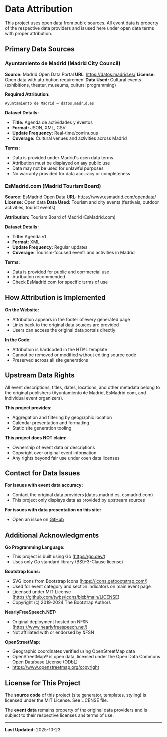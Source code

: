 # Data Attribution

This project uses open data from public sources. All event data is property of the respective data providers and is used here under open data terms with proper attribution.

## Primary Data Sources

### Ayuntamiento de Madrid (Madrid City Council)

**Source:** Madrid Open Data Portal
**URL:** https://datos.madrid.es/
**License:** Open data with attribution requirement
**Data Used:** Cultural events (exhibitions, theater, museums, cultural programming)

**Required Attribution:**
```
Ayuntamiento de Madrid – datos.madrid.es
```

**Dataset Details:**
- **Title:** Agenda de actividades y eventos
- **Format:** JSON, XML, CSV
- **Update Frequency:** Real-time/continuous
- **Coverage:** Cultural venues and activities across Madrid

**Terms:**
- Data is provided under Madrid's open data terms
- Attribution must be displayed on any public use
- Data may not be used for unlawful purposes
- No warranty provided for data accuracy or completeness

### EsMadrid.com (Madrid Tourism Board)

**Source:** EsMadrid Open Data
**URL:** https://www.esmadrid.com/opendata/
**License:** Open data
**Data Used:** Tourism and city events (festivals, outdoor activities, tourist events)

**Attribution:** Tourism Board of Madrid (EsMadrid.com)

**Dataset Details:**
- **Title:** Agenda v1
- **Format:** XML
- **Update Frequency:** Regular updates
- **Coverage:** Tourism-focused events and activities in Madrid

**Terms:**
- Data is provided for public and commercial use
- Attribution recommended
- Check EsMadrid.com for specific terms of use

## How Attribution is Implemented

**On the Website:**
- Attribution appears in the footer of every generated page
- Links back to the original data sources are provided
- Users can access the original data portals directly

**In the Code:**
- Attribution is hardcoded in the HTML template
- Cannot be removed or modified without editing source code
- Preserved across all site generations

## Upstream Data Rights

All event descriptions, titles, dates, locations, and other metadata belong to the original publishers (Ayuntamiento de Madrid, EsMadrid.com, and individual event organizers).

**This project provides:**
- Aggregation and filtering by geographic location
- Calendar presentation and formatting
- Static site generation tooling

**This project does NOT claim:**
- Ownership of event data or descriptions
- Copyright over original event information
- Any rights beyond fair use under open data licenses

## Contact for Data Issues

**For issues with event data accuracy:**
- Contact the original data providers (datos.madrid.es, esmadrid.com)
- This project only displays data as provided by upstream sources

**For issues with data presentation on this site:**
- Open an issue on [GitHub](https://github.com/ericphanson/plazaespana.info/issues)

## Additional Acknowledgments

**Go Programming Language:**
- This project is built using Go (https://go.dev/)
- Uses only Go standard library (BSD-3-Clause license)

**Bootstrap Icons:**
- SVG icons from Bootstrap Icons (https://icons.getbootstrap.com/)
- Used for event category and section indicators on main event page
- Licensed under MIT License (https://github.com/twbs/icons/blob/main/LICENSE)
- Copyright (c) 2019-2024 The Bootstrap Authors

**NearlyFreeSpeech.NET:**
- Original deployment hosted on NFSN (https://www.nearlyfreespeech.net/)
- Not affiliated with or endorsed by NFSN

**OpenStreetMap:**
- Geographic coordinates verified using OpenStreetMap data
- OpenStreetMap® is open data, licensed under the Open Data Commons Open Database License (ODbL)
- https://www.openstreetmap.org/copyright

## License for This Project

The **source code** of this project (site generator, templates, styling) is licensed under the MIT License. See LICENSE file.

The **event data** remains property of the original data providers and is subject to their respective licenses and terms of use.

---

**Last Updated:** 2025-10-23
